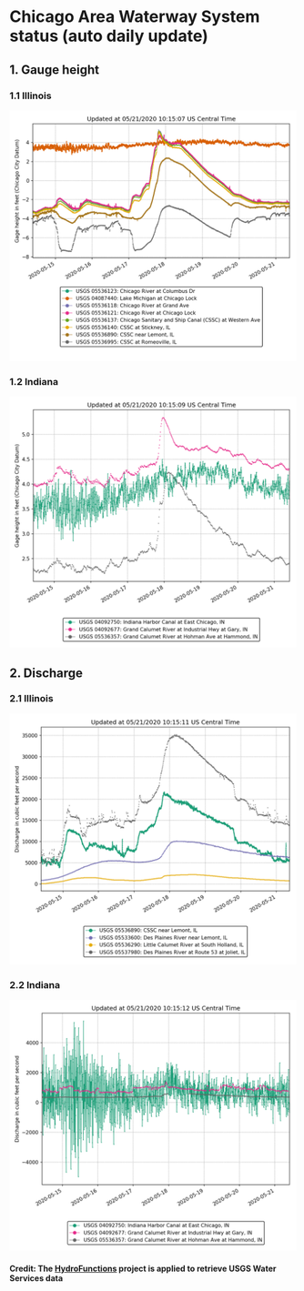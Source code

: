 # Chicago Area Waterway System status (auto daily update)

## 1. Gauge height

### 1.1 Illinois

![gaugeheightIL](https://github.com/ZhiLiHydro/CAWS_status/blob/master/gauge-IL.png)

### 1.2 Indiana

![gaugeheightIN](https://github.com/ZhiLiHydro/CAWS_status/blob/master/gauge-IN.png)

## 2. Discharge

### 2.1 Illinois

![dischargeIL](https://github.com/ZhiLiHydro/CAWS_status/blob/master/discharge-IL.png)

### 2.2 Indiana

![dischargeIN](https://github.com/ZhiLiHydro/CAWS_status/blob/master/discharge-IN.png)

#### Credit: The [HydroFunctions](https://github.com/mroberge/hydrofunctions) project is applied to retrieve USGS Water Services data

